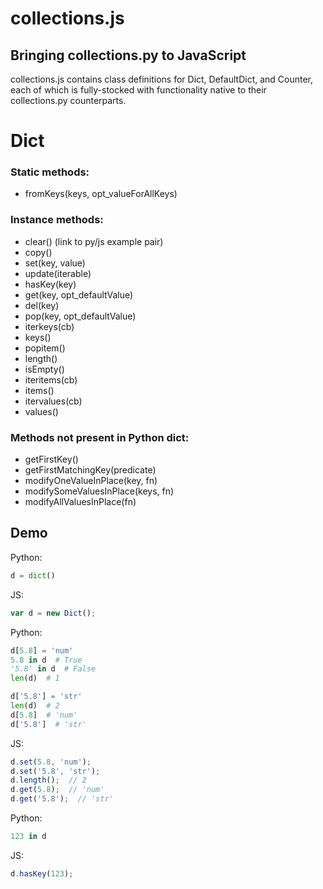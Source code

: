 # collections.js
## Bringing collections.py to JavaScript

collections.js contains class definitions for Dict, DefaultDict, and Counter, each of which is fully-stocked with functionality native to their collections.py counterparts.


# Dict
### Static methods:
- fromKeys(keys, opt_valueForAllKeys)
### Instance methods:
- clear() (link to py/js example pair)
- copy()
- set(key, value)
- update(iterable)
- hasKey(key)
- get(key, opt_defaultValue)
- del(key)
- pop(key, opt_defaultValue)
- iterkeys(cb)
- keys()
- popitem()
- length()
- isEmpty()
- iteritems(cb)
- items()
- itervalues(cb)
- values()

### Methods not present in Python dict:
- getFirstKey()
- getFirstMatchingKey(predicate)
- modifyOneValueInPlace(key, fn)
- modifySomeValuesInPlace(keys, fn)
- modifyAllValuesInPlace(fn)


## Demo
Python:
```py
d = dict()
```
JS:
```js
var d = new Dict();
```

Python:
```py
d[5.8] = 'num'
5.8 in d  # True
'5.8' in d  # False
len(d)  # 1

d['5.8'] = 'str'
len(d)  # 2
d[5.8]  # 'num'
d['5.8']  # 'str'
```

JS:
```js
d.set(5.8, 'num');
d.set('5.8', 'str');
d.length();  // 2
d.get(5.8);  // 'num'
d.get('5.8');  // 'str'
```

Python:
```python
123 in d
```

JS:
```js
d.hasKey(123);
```
